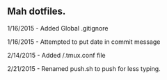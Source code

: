 ## Mah dotfiles.

1/16/2015 - Added Global .gitignore

1/16/2015 - Attempted to put date in commit message

2/14/2015 - Added /.tmux.conf file

2/21/2015 - Renamed push.sh to push for less typing.
